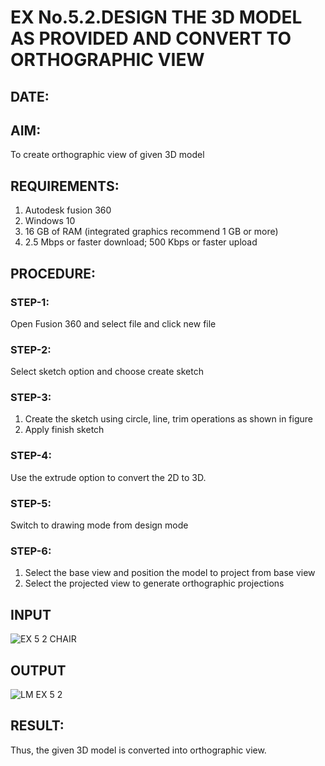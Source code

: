 # EX No.5.2.DESIGN THE 3D MODEL AS PROVIDED AND CONVERT TO ORTHOGRAPHIC VIEW
## DATE:

## AIM: 
To create orthographic view of given 3D model

## REQUIREMENTS: 
1. Autodesk fusion 360
2. Windows 10
3. 16 GB of RAM (integrated graphics recommend 1 GB or more)
4. 2.5 Mbps or faster download; 500 Kbps or faster upload 

## PROCEDURE:

### STEP-1:
Open Fusion 360 and select file and click new file

### STEP-2:
Select sketch option and choose create sketch

### STEP-3: 
1. Create the sketch using circle, line, trim operations as shown in figure
2. Apply finish sketch 

### STEP-4:
 Use the extrude option to convert the 2D to 3D.

### STEP-5:
Switch to drawing mode from design mode 
          
### STEP-6:
1. Select the base view and position the model to project from base view 
2. Select the projected view to generate orthographic projections

## INPUT
![EX 5 2 CHAIR](https://github.com/user-attachments/assets/6c7a51f8-6478-4871-828d-eb827bfe3fe6)


## OUTPUT
![LM EX 5 2](https://github.com/user-attachments/assets/51fe653e-65ed-4c45-ac42-1194f0e9c6e8)


## RESULT:
Thus, the given 3D model is converted into orthographic view.
